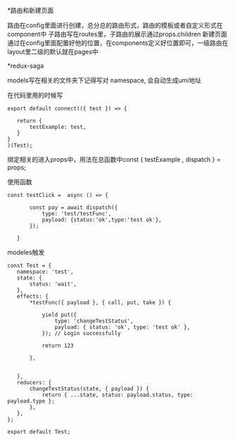  
 *路由和新建页面

路由在config里面进行创建，总分总的路由形式，路由的模板或者自定义形式在component中
子路由写在routes里，子路由的展示通过props.children
新建页面通过在config里面配置好他的位置，在components定义好位置即可，一级路由在layout里二级的默认就在pages中

 *redux-saga
 
 models写在相关的文件夹下记得写对 namespace, 会自动生成umi地址
 
 在代码里用的时候写
 ```
 export default connect(({ test }) => {

    return {
        testExample: test,
    }
}
)(Test);
 ```
 绑定相关的进入props中，用法在总函数中const { testExample , dispatch } = props;
 
 使用函数
 ```
 const testClick =  async () => {
    
        const pay = await dispatch({
            type: 'test/testFunc',
            payload: {status:'ok',type:'test ok'},
        });

    }
 ```
 
 modeles触发
 ```
 const Test = {
    namespace: 'test',
    state: {
        status: 'wait',
    },
    effects: {
        *testFunc({ payload }, { call, put, take }) {

            yield put({
                type: 'changeTestStatus',
                payload: { status: 'ok', type: 'test ok' },
            }); // Login successfully

            return 123

        },


    },
    reducers: {
        changeTestStatus(state, { payload }) {
            return { ...state, status: payload.status, type: payload.type };
        },
    },
};

export default Test;

 ```
 

